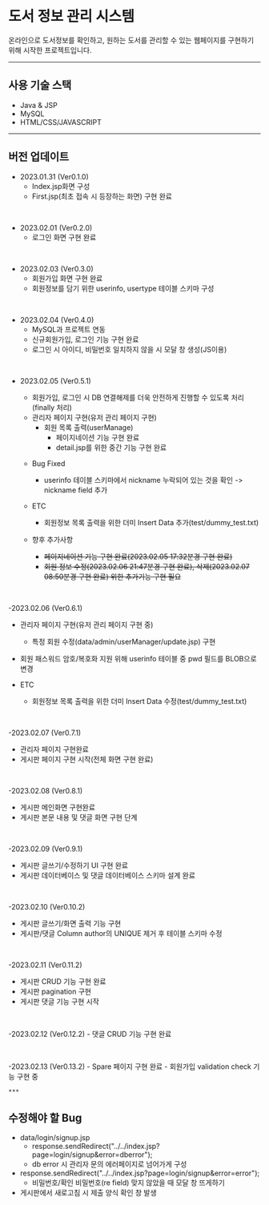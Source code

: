 # 도서 정보 관리 시스템

온라인으로 도서정보를 확인하고, 원하는 도서를 관리할 수 있는 웹페이지를 구현하기 위해 시작한 프로젝트입니다.

***

## 사용 기술 스택
- Java & JSP
- MySQL
- HTML/CSS/JAVASCRIPT

***

## 버전 업데이트

- 2023.01.31 (Ver0.1.0)
  - Index.jsp화면 구성
  - First.jsp(최초 접속 시 등장하는 화면) 구현 완료

<br />

- 2023.02.01 (Ver0.2.0)
  - 로그인 화면 구현 완료

<br />

- 2023.02.03 (Ver0.3.0)
  - 회원가입 화면 구현 완료
  - 회원정보를 담기 위한 userinfo, usertype 테이블 스키마 구성

<br />

- 2023.02.04 (Ver0.4.0)
  - MySQL과 프로젝트 연동 
  - 신규회원가입, 로그인 기능 구현 완료
  - 로그인 시 아이디, 비밀번호 일치하지 않을 시 모달 창 생성(JS이용)

<br />

- 2023.02.05 (Ver0.5.1)
  - 회원가입, 로그인 시 DB 연결해제를 더욱 안전하게 진행할 수 있도록 처리(finally 처리)
  - 관리자 페이지 구현(유저 관리 페이지 구현)
    - 회원 목록 출력(userManage)
        -  페이지네이션 기능 구현 완료
        -  detail.jsp를 위한 중간 기능 구현 완료
  
  * Bug Fixed
    - userinfo 테이블 스키마에서 nickname 누락되어 있는 것을 확인 -> nickname field 추가

  * ETC
    - 회원정보 목록 출력을 위한 더미 Insert Data 추가(test/dummy_test.txt)

  * 향후 추가사항
      - ~~페이지네이션 기능 구현 완료(2023.02.05 17:32분경 구현 완료)~~
      - ~~회원 정보 수정(2023.02.06 21:47분경 구현 완료), 삭제(2023.02.07 08:50분경 구현 완료) 위한 추가기능 구현 필요~~

<br />

-2023.02.06 (Ver0.6.1)
  - 관리자 페이지 구현(유저 관리 페이지 구현 중)
    - 특정 회원 수정(data/admin/userManager/update.jsp) 구현
  - 회원 패스워드 암호/복호화 지원 위해 userinfo 테이블 중 pwd 필드를 BLOB으로 변경

  - ETC
    - 회원정보 목록 출력을 위한 더미 Insert Data 수정(test/dummy_test.txt) 
  
<br />

-2023.02.07 (Ver0.7.1)
  - 관리자 페이지 구현완료
  - 게시판 페이지 구현 시작(전체 화면 구현 완료)

<br />

-2023.02.08 (Ver0.8.1)
  - 게시판 메인화면 구현완료
  - 게시판 본문 내용 및 댓글 화면 구현 단계

<br />

-2023.02.09 (Ver0.9.1)
  - 게시판 글쓰기/수정하기 UI 구현 완료
  - 게시판 데이터베이스 및 댓글 데이터베이스 스키마 설계 완료

<br />

-2023.02.10 (Ver0.10.2)
  - 게시판 글쓰기/화면 출력 기능 구현
  - 게시판/댓글 Column author의 UNIQUE 제거 후 테이블 스키마 수정

<br />

-2023.02.11 (Ver0.11.2)
   - 게시판 CRUD 기능 구현 완료
   - 게시판 pagination 구현
   - 게시판 댓글 기능 구현 시작

<br />

-2023.02.12 (Ver0.12.2) 
    - 댓글 CRUD 기능 구현 완료
    
<br />

-2023.02.13 (Ver0.13.2)
    - Spare 페이지 구현 완료
    - 회원가입 validation check 기능 구현 중

    ***

  ## 수정해야 할 Bug
  
  - data/login/signup.jsp
    - response.sendRedirect("../../index.jsp?page=login/signup&error=dberror");
    - db error 시 관리자 문의 에러페이지로 넘어가게 구성
  - response.sendRedirect("../../index.jsp?page=login/signup&error=error");
      - 비밀번호/확인 비밀번호(re field) 맞지 않았을 때 모달 창 뜨게하기
  - 게시판에서 새로고침 시 제출 양식 확인 창 발생